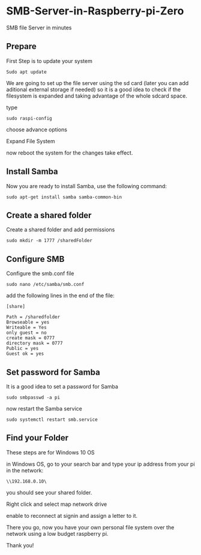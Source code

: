 # SMB-Server-in-Raspberry-pi-Zero
SMB file Server in minutes

## Prepare

First Step is to update your system

```
Sudo apt update
```

We are going to set up the file server using the sd card (later you can add aditional external storage if needed) so it is a good idea to check if the  filesystem is expanded and taking advantage of the whole sdcard space.

type

```
sudo raspi-config
```
choose advance options

Expand File System

now reboot the system for the changes take effect.

## Install Samba

Now you are ready to install Samba, use the following command:

```
sudo apt-get install samba samba-common-bin
```

## Create a shared folder

Create a shared folder and add permissions

```
sudo mkdir -m 1777 /sharedFolder
```

## Configure SMB 

Configure the smb.conf file

```
sudo nano /etc/samba/smb.conf
```

add the following lines in the end of the file:

```
[share]

Path = /sharedfolder
Browseable = yes
Writeable = Yes
only guest = no
create mask = 0777
directory mask = 0777
Public = yes
Guest ok = yes
```

## Set password for Samba

It is a good idea to set a password for Samba

```
sudo smbpasswd -a pi
```
now restart the Samba service

```
sudo systemctl restart smb.service
```
## Find your Folder

These steps are for Windows 10 OS

in Windows OS, go to your search bar and type your ip address from your pi in the network:
```
\\192.168.0.10\
```
you should see your shared folder.

Right click and select map network drive

enable to reconnect at signin and assign a letter to it.

There you go, now you have your own personal file system over the network using a low budget raspberry pi.

Thank you!


